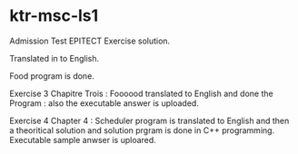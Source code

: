 # ktr-msc-ls1
Admission Test EPITECT Exercise solution. 

Translated in to English.

Food program is done. 

Exercise 3 Chapitre Trois : Foooood  translated to English and done the Program : also the executable answer is uploaded.

Exercise 4 Chapter 4 : Scheduler program is translated to English and then a theoritical solution and solution prgram is done in C++ programming.
Executable sample anwser is uploared. 


